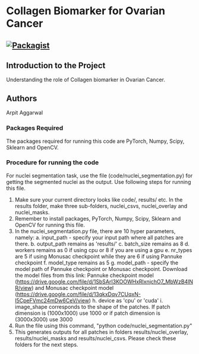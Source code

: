 # Collagen Biomarker for Ovarian Cancer

[![Packagist](https://img.shields.io/packagist/l/doctrine/orm.svg)](LICENSE.md)
---


## Introduction to the Project 
Understanding the role of Collagen biomarker in Ovarian Cancer.


## Authors
Arpit Aggarwal


### Packages Required
The packages required for running this code are PyTorch, Numpy, Scipy, Sklearn and OpenCV.


### Procedure for running the code
For nuclei segmentation task, use the file (code/nuclei_segmentation.py) for getting the segmented nuclei as the output. Use following steps for running this file.
1. Make sure your current directory looks like code/, results/ etc. In the results folder, make three sub-folders, nuclei_csvs, nuclei_overlay and nuclei_masks.
2. Remember to install packages, PyTorch, Numpy, Scipy, Sklearn and OpenCV for running this file.
3. In the nuclei_segmentation.py file, there are 10 hyper parameters, namely:
	a. input_path - specify your input path where all patches are there.
	b. output_path remains as 'results/'
	c. batch_size remains as 8
	d. workers remains as 0 if using cpu or 8 if you are using a gpu
	e. nr_types are 5 if using Monusac checkpoint while they are 6 if using Pannuke checkpoint
	f. model_type remains as 5
	g. model_path - specify the model path of Pannuke checkpoint or Monusac checkpoint. Download the model files from this link: Pannuke checkpoint model (https://drive.google.com/file/d/1SbSArI3KOOWHxRlxnjchO7_MbWzB4lNR/view) and Monusac checkpoint model (https://drive.google.com/file/d/13qkxDqv7CUqxN-l5CpeFVmc24mDw6CeV/view)
	h. device as 'cpu' or 'cuda'
	i. image_shape corresponds to the shape of the patches. If patch dimension is (1000x1000) use 1000 or if patch dimension is (3000x3000) use 3000
4. Run the file using this command, "python code/nuclei_segmentation.py"
5. This generates outputs for all patches in folders results/nuclei_overlay, results/nuclei_masks and results/nuclei_csvs. Please check these folders for the next steps.